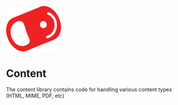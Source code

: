 <img src="../../../img/pull-tab.svg" width="150" />

# Content

The content library contains code for handling various content types (HTML, MIME, PDF, etc)